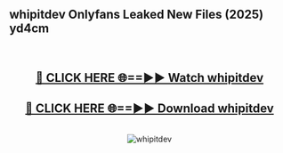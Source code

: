 <h2>whipitdev Onlyfans Leaked New Files (2025) yd4cm</h2>
<br>
<div align="center">
<h2><a href="https://mediafiles.top/whipitdev&ref=git" rel="nofollow">🔴 CLICK HERE 🌐==►► Watch whipitdev</a></h2>
<h2><a href="https://mediafiles.top/whipitdev&ref=git" rel="nofollow">🔴 CLICK HERE 🌐==►► Download whipitdev</a></h2>
<br>
<a href="https://mediafiles.top/whipitdev&ref=git" rel="nofollow" data-target="animated-image.originalLink"><img src="https://i.ibb.co.com/xMMVF88/686577567.gif" alt="whipitdev" style="max-width: 100%; display: inline-block;" data-target="animated-image.originalImage"></a>
</div>
<br>
<br>